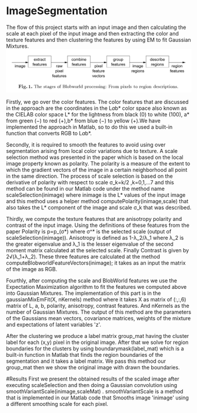 # ImageSegmentation
 The flow of this project starts with an input image and then calculating the scale at each pixel of the input image and then extracting the color and texture features and then clustering the features by using EM to fit Gaussian Mixtures.
![alt text](https://raw.githubusercontent.com/hasanneo/ImageSegmentation/master/images/flow.jpg)

Firstly, we go over the color features. The color features that are discussed in the approach are the coordinates in the L*a*b* color space also known as the CIELAB color space L* for the lightness from black (0) to white (100), a* from green (−) to red (+),b* from blue (−) to yellow (+).We have implemented the approach in Matlab, so to do this we used a built-in function that converts RGB to L*a*b*.

Secondly, it is required to smooth the features to avoid using over segmentation arising from local color variations due to texture. A scale selection method was presented in the paper which is based on the local image property known as polarity. The polarity is a measure of the extent to which the gradient vectors of the image in a certain neighborhood all point in the same direction. The process of scale selection is based on the derivative of polarity with respect to scale σ_k=k/2 ,k=0,1,...7 and this method can be found in our Matlab code under the method name scaleSelection(inimage) where inimage is the L* values of the input image and this method uses a helper method computePolarity(inimage,scale) that also takes the L* component of the image and scale σ_k that was described.

Thirdly, we compute the texture features that are anisotropy polarity and contrast of the input image. Using the definitions of these features from the paper 
Polarity is p=p_(σ*) where σ^* is the selected scale (output of scaleSelection(inimage)). Anisotropy is defined as 1-λ_2/λ_1  where λ_2 is the greater eigenvalue and λ_1 is the lesser eigenvalue of the second moment matrix calculated at the selected scale. Finally Contrast is given by 2√(λ_1+λ_2). These three features are calculated at the method computeBlobworldFeatureVectors(inimage); it takes as an input the matrix of the image as RGB.

Fourthly, after computing the scale and BlobWorld features we use the Expectation Maximization algorithm to fit the features we computed above into Gaussian Mixtures. The implementation of this part is in the gaussianMixEmFit(X, nKernels) method where it takes X as matrix of (:,:,6) matrix of L, a, b, polarity, anisotropy, contrast features. And nKernels as the number of Gaussian Mixtures. The output of this method are the parameters of the Gaussians mean vectors, covariance matrices, weights of the mixture and expectations of latent variables 'z'.

After the clustering we produce a label matrix group_mat having the cluster label for each (x,y) pixel in the original image. After that we solve for region boundaries for the clusters by using boundarymask(label_mat) which is a built-in function in Matlab that finds the region boundaries of the segmentation and it takes a label matrix. We pass this method our group_mat then we show the original image with drawn the boundaries.

#Results
First we present the obtained results of the scaled image after executing scaleSelection and then doing a Gaussian convolution using smoothVariantScale(inimage,scaleMat) . smoothVariantScale is a method that is implemented in our Matlab code that Smooths image 'inimage' using a different smoothing scale for each pixel.

